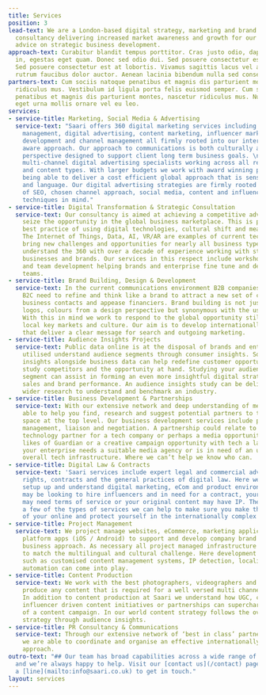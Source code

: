 ```yaml
---
title: Services
position: 3
lead-text: We are a London-based digital strategy, marketing and brand development
  consultancy delivering increased market awareness and growth for our clients alongside
  advice on strategic business development.
approach-text: Curabitur blandit tempus porttitor. Cras justo odio, dapibus ac facilisis
  in, egestas eget quam. Donec sed odio dui. Sed posuere consectetur est at lobortis.
  Sed posuere consectetur est at lobortis. Vivamus sagittis lacus vel augue laoreet
  rutrum faucibus dolor auctor. Aenean lacinia bibendum nulla sed consectetur.
partners-text: Cum sociis natoque penatibus et magnis dis parturient montes, nascetur
  ridiculus mus. Vestibulum id ligula porta felis euismod semper. Cum sociis natoque
  penatibus et magnis dis parturient montes, nascetur ridiculus mus. Nullam quis risus
  eget urna mollis ornare vel eu leo.
services:
- service-title: Marketing, Social Media & Advertising
  service-text: "Saari offers 360 digital marketing services including social media
    management, digital advertising, content marketing, influencer marketing, audience
    development and channel management all firmly rooted into our internationally
    aware approach. Our approach to communications is both culturally and from a channel
    perspective designed to support client long term business goals. \n\nWe are a
    multi-channel digital advertising specialists working across all relevant media
    and content types. With larger budgets we work with award winning partner agencies
    being able to deliver a cost efficient global approach that is sensitive to culture
    and language. Our digital advertising strategies are firmly rooted in deep understanding
    of SEO, chosen channel approach, social media, content and influencer marketing
    techniques in mind."
- service-title: Digital Transformation & Strategic Consultation
  service-text: Our consultancy is aimed at achieving a competitive advantage and
    seize the opportunity in the global business marketplace. This is possible with
    best practice of using digital technologies, cultural shift and means to communicate.
    The Internet of Things, Data, AI, VR/AR are examples of current technologies that
    bring new challenges and opportunities for nearly all business types. Here we
    understand the 360 with over a decade of experience working with startups, software
    businesses and brands. Our services in this respect include workshops, keynotes
    and team development helping brands and enterprise fine tune and develop existing
    teams.
- service-title: Brand Building, Design & Development
  service-text: In the current communications environment B2B companies alongside
    B2C need to refine and think like a brand to attract a new set of customers, buyers,
    business contacts and appease financiers. Brand building is not just the typography,
    logos, colours from a design perspective but synonymous with the user experience.
    With this in mind we work to respond to the global opportunity still appreciating
    local key markets and culture. Our aim is to develop internationally viable brands
    that deliver a clear message for search and outgoing marketing.
- service-title: Audience Insights Projects
  service-text: Public data online is at the disposal of brands and enterprise to
    utilised understand audience segments through consumer insights. Social media
    insights alongside business data can help redefine customer opportunity but also
    study competitors and the opportunity at hand. Studying your audience or business
    segment can assist in forming an even more insightful digital strategy to support
    sales and brand performance. An audience insights study can be delivered alongside
    wider research to understand and benchmark an industry.
- service-title: Business Development & Partnerships
  service-text: With our extensive network and deep understanding of media we are
    able to help you find, research and suggest potential partners to tackle this
    space at the top level. Our business development services include partnerships
    management, liaison and negotiation. A partnership could relate to finding a suitable
    technology partner for a tech company or perhaps a media opportunity with the
    likes of Guardian or a creative campaign opportunity with tech a la Spotify. Perhaps
    your enterprise needs a suitable media agency or is in need of an update to the
    overall tech infrastructure. Where we can’t help we know who can.
- service-title: Digital Law & Contracts
  service-text: 'Saari services include expert legal and commercial advice in digital
    rights, contracts and the general practices of digital law. Here we know how to
    setup up and understand digital marketing, eCom and product environments. You
    may be looking to hire influencers and in need for a contract, your web environment
    may need terms of service or your original content may have IP. These are only
    a few of the types of services we can help to make sure you make the most out
    of your online and protect yourself in the internationally complex legal framework. '
- service-title: Project Management
  service-text: We project manage websites, eCommerce, marketing applications, cross
    platform apps (iOS / Android) to support and develop company brand strategy and
    business approach. As necessary all project managed infrastructure are developed
    to match the multilingual and cultural challenge. Here development techniques
    such as customised content management systems, IP detection, localisation and
    automation can come into play.
- service-title: Content Production
  service-text: We work with the best photographers, videographers and animators to
    produce any content that is required for a well versed multi channel campaign.
    In addition to content production at Saari we understand how UGC, crowdfunding,
    influencer driven content initiatives or partnerships can supercharge the delivery
    of a content campaign. In our world content strategy follows the overall brand
    strategy through audience insights.
- service-title: PR Consultancy & Communications
  service-text: Through our extensive network of ‘best in class’ partner companies
    we are able to coordinate and organise an effective internationally focussed communications
    approach.
outro-text: "## Our team has broad capabilities across a wide range of industries
  and we’re always happy to help. Visit our [contact us](/contact) page or drop us
  a [line](mailto:info@saari.co.uk) to get in touch."
layout: services
---
```


